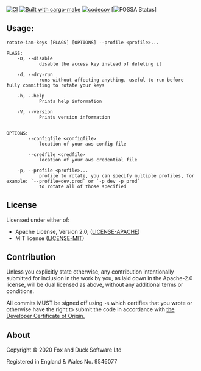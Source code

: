 [![CI][ci_badge]][ci_link]
[![Built with cargo-make][cargo_make_badge]][cargo_make]
[![codecov][codecov_badge]][codecov]
[![FOSSA Status][fossa_badge]]

## Usage:
```
rotate-iam-keys [FLAGS] [OPTIONS] --profile <profile>...

FLAGS:
    -D, --disable
            disable the access key instead of deleting it

    -d, --dry-run
            runs without affecting anything, useful to run before fully committing to rotate your keys

    -h, --help
            Prints help information

    -V, --version
            Prints version information


OPTIONS:
        --configfile <configfile>
            location of your aws config file

        --credfile <credfile>
            location of your aws credential file

    -p, --profile <profile>...
            profile to rotate, you can specify multiple profiles, for example: `--profile=dev,prod` or `-p dev -p prod`
            to rotate all of those specified
```
## License
Licensed under either of:

* Apache License, Version 2.0, ([LICENSE-APACHE][license_apache])
* MIT license ([LICENSE-MIT][license_mit])

## Contribution
Unless you explicitly state otherwise, any contribution intentionally submitted for inclusion in the work by you, as laid down in the Apache-2.0 license, will be dual licensed as above, without any additional terms or conditions.

All commits MUST be signed off using `-s` which certifies that you wrote or otherwise have the right to submit the code in accordance with [the Developer Certificate of Origin.][DCO]

## About
Copyright © 2020 Fox and Duck Software Ltd

Registered in England & Wales No. 9546077


[license_apache]: https://github.com/FoxAndDuckSoftware/aws-rotate-iam-keys-rs/blob/master/LICENSE-APACHE
[license_mit]: https://github.com/FoxAndDuckSoftware/aws-rotate-iam-keys-rs/blob/master/LICENSE-MIT

[ci_link]: https://github.com/FoxAndDuckSoftware/aws-rotate-iam-keys-rs/actions?workflow=CI
[ci_badge]: https://github.com/FoxAndDuckSoftware/aws-rotate-iam-keys-rs/workflows/CI/badge.svg

[cargo_make]: https://sagiegurari.github.io/cargo-make
[cargo_make_badge]: https://sagiegurari.github.io/cargo-make/assets/badges/cargo-make.svg

[codecov]: https://codecov.io/gh/FoxAndDuckSoftware/aws-rotate-iam-keys-rs
[codecov_badge]: https://codecov.io/gh/FoxAndDuckSoftware/aws-rotate-iam-keys-rs/branch/master/graph/badge.svg?token=ZLEAWJBDQ4

[fossa]: https://app.fossa.com/projects/git%2Bgithub.com%2FFoxAndDuckSoftware%2Faws-rotate-iam-keys-rs?ref=badge_small
[fossa_badge]: https://app.fossa.com/api/projects/git%2Bgithub.com%2FFoxAndDuckSoftware%2Faws-rotate-iam-keys-rs.svg?type=small
[DCO]: https://developercertificate.org/
